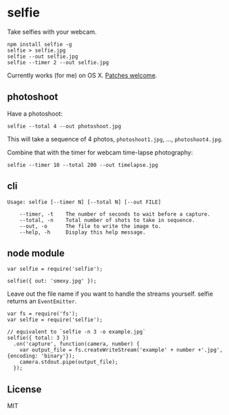 # selfie

Take selfies with your webcam.

    npm install selfie -g
    selfie > selfie.jpg
    selfie --out selfie.jpg
    selfie --timer 2 --out selfie.jpg

Currently works (for me) on OS X. [Patches welcome](https://github.com/zaach/node-webcam-capture).

## photoshoot

Have a photoshoot:

    selfie --total 4 --out photoshoot.jpg

This will take a sequence of 4 photos, `photoshoot1.jpg`, ..., `photoshoot4.jpg`.

Combine that with the timer for webcam time-lapse photography:

    selfie --timer 10 --total 200 --out timelapse.jpg

## cli

```
Usage: selfie [--timer N] [--total N] [--out FILE]

    --timer, -t    The number of seconds to wait before a capture.    
    --total, -n    Total number of shots to take in sequence.         
    --out, -o      The file to write the image to.                    
    --help, -h     Display this help message.  
```

## node module

    var selfie = require('selfie');

    selfie({ out: 'smexy.jpg' });

Leave out the file name if you want to handle the streams yourself. selfie returns an `EventEmitter`.

    var fs = require('fs');
    var selfie = require('selfie');

    // equivalent to `selfie -n 3 -o example.jpg`
    selfie({ total: 3 })
      .on('capture', function(camera, number) {
        var output_file = fs.createWriteStream('example' + number +'.jpg', {encoding: 'binary'});
        camera.stdout.pipe(output_file);
      });

## License

MIT
